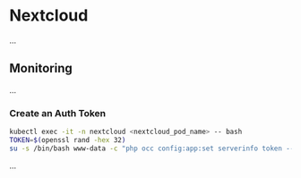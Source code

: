 # Nextcloud

...

## Monitoring

...

### Create an Auth Token

```bash
kubectl exec -it -n nextcloud <nextcloud_pod_name> -- bash
TOKEN=$(openssl rand -hex 32)
su -s /bin/bash www-data -c "php occ config:app:set serverinfo token --value "$TOKEN""
```

...
